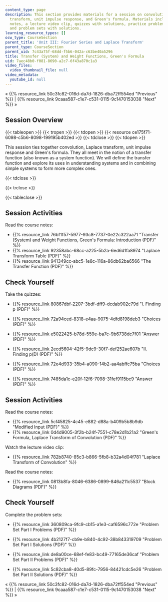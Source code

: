 ```yaml
---
content_type: page
description: This section provides materials for a session on convolution, the Laplace
  transform, unit impulse response, and Green's formula. Materials include course
  notes, a lecture video clip, quizzes with solutions, practice problems with solutions,
  and problem sets with solutions.
learning_resource_types: []
ocw_type: CourseSection
parent_title: 'Unit III: Fourier Series and Laplace Transform'
parent_type: CourseSection
parent_uid: 7c43a75f-68dd-f5b6-042a-c63be40a5296
title: Transfer (System) and Weight Functions, Green's Formula
uid: 7aec48b0-f081-8690-a2c7-6f43a870c1a3
video_files:
  video_thumbnail_file: null
video_metadata:
  youtube_id: null
---
```


« {{% resource_link 50c3fc82-016d-da7d-1826-dba72ff554ed "Previous" %}} | {{% resource_link 9caaa587-c1e7-c531-0115-9c1470153038 "Next" %}} »

Session Overview
----------------

{{< tableopen >}}
{{< tropen >}}
{{< tdopen >}}
{{< resource ce175f71-6098-c5b6-8098-199195b402ed >}}
{{< tdclose >}}
{{< tdopen >}}


This session ties together convolution, Laplace transform, unit impulse response and Green's formula. They all meet in the notion of a transfer function (also known as a system function). We will define the transfer function and explore its uses in understanding systems and in combining simple systems to form more complex ones.


{{< tdclose >}}

{{< trclose >}}

{{< tableclose >}}

Session Activities
------------------

Read the course notes:

*   {{% resource_link 76bf1f57-5977-93c8-7737-0e22c322aa71 "Transfer (System) and Weight Functions, Green's Formula: Introduction (PDF)" %}}
*   {{% resource_link 92358abc-68cc-a225-5b2a-6ed6d1fa8974 "Laplace Transform Table (PDF)" %}}
*   {{% resource_link 941349cc-abc5-1e8c-116a-86db62ba6566 "The Transfer Function (PDF)" %}}

Check Yourself
--------------

Take the quizzes:

*   {{% resource_link 80867dbf-2207-3bdf-dff9-dcdab902c79d "I. Finding p (PDF)" %}}
*   {{% resource_link 72a94ced-8318-e4aa-9075-4dfd8198deb3 "Choices (PDF)" %}}
*   {{% resource_link e5022425-b78d-559e-ba7c-9b6738dc7f01 "Answer (PDF)" %}}
  
*   {{% resource_link 2ecd5604-42f5-9dc9-30f7-def252ae607b "II. Finding p(D) (PDF)" %}}
*   {{% resource_link 72e4d933-35b4-a090-14b2-aa4abffc75ba "Choices (PDF)" %}}
*   {{% resource_link 7485da1c-e20f-12f6-7098-31fef9115bc9 "Answer (PDF)" %}}

Session Activities
------------------

Read the course notes:

*   {{% resource_link 5cf45825-4c45-e882-d88a-b409b5b8b9db "Modified Input (PDF)" %}}
*   {{% resource_link 0d4d9005-3f2b-b24f-7551-c78e2d1b21a2 "Green's Formula, Laplace Transform of Convolution (PDF)" %}}

Watch the lecture video clip:

*   {{% resource_link 782b8740-85c3-b866-5fb8-b32a4d04f781 "Laplace Transform of Convolution" %}}

Read the course notes:

*   {{% resource_link 0813b8fa-8046-6386-0899-846a211c5537 "Block Diagrams (PDF)" %}}

Check Yourself
--------------

Complete the problem sets:

*   {{% resource_link 360809ca-9fc9-cb15-a1e3-caf6596c772e "Problem Set Part I Problems (PDF)" %}}
*   {{% resource_link 4b2127f7-cb9e-b840-4c92-38b843319709 "Problem Set Part I Solutions (PDF)" %}}
  
*   {{% resource_link de8a00ce-68ef-fe83-bc49-77165de36caf "Problem Set Part II Problems (PDF)" %}}
*   {{% resource_link 5c82cba8-40d5-89fc-7956-84421cdc5e26 "Problem Set Part II Solutions (PDF)" %}}

« {{% resource_link 50c3fc82-016d-da7d-1826-dba72ff554ed "Previous" %}} | {{% resource_link 9caaa587-c1e7-c531-0115-9c1470153038 "Next" %}} »